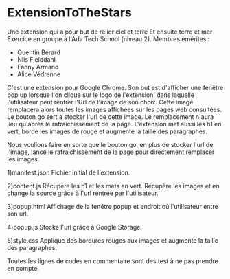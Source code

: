 # ExtensionToTheStars
Une extension qui a pour but de relier ciel et terre
Et ensuite terre et mer
Exercice en groupe à l'Ada Tech School (niveau 2).
Membres emérites : 
- Quentin Bérard
- Nils Fjelddahl
- Fanny Armand
- Alice Védrenne


C'est une extension pour Google Chrome.
Son but est d'afficher une fenêtre pop up lorsque l'on clique sur le logo de l'extension, dans laquelle l'utilisateur peut rentrer l'Url de l'image de son choix.
Cette image remplacera alors toutes les images affichées sur les pages web consultées.
Le bouton go sert à stocker l'url de cette image.
Le remplacement n'aura lieu qu'après le rafraichissement de la page.
L'extension met aussi les h1 en vert, borde les images de rouge et augmente la taille des paragraphes.

Nous voulions faire en sorte que le bouton go, en plus de stocker l'url de l'image, lance le rafraichissement de la page pour directement remplacer les images.

1)manifest.json
Fichier initial de l'extension.

2)content.js
Récupère les h1 et les mets en vert.
Récupère les images et en change la source grâce à l'url rentrée par l'utilisateur.

3)popup.html
Affichage de la fenêtre popup et endroit où l'utilisateur entre son url.

4)popup.js
Stocke l'url grâce à Google Storage.

5)style.css
Applique des bordures rouges aux images et augmente la taille des paragraphes.


Toutes les lignes de codes en commentaire sont des test à ne pas prendre en compte.
